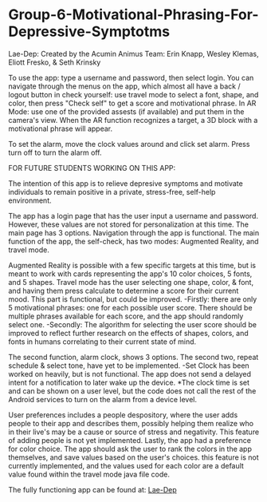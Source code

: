 # Group-6-Motivational-Phrasing-For-Depressive-Symptotms
Lae-Dep: 
Created by the Acumin Animus Team: Erin Knapp, Wesley Klemas, Eliott Fresko, & Seth Krinsky


To use the app: type a username and password, then select login.
You can navigate through the menus on the app, which almost all have a back / logout button
in check yourself: use travel mode to select a font, shape, and color, then press "Check self" to get a score and motivational phrase.
In AR Mode: use one of the provided assests (if available) and put them in the camera's view. When the AR function recognizes a target, a 3D block with a motivational phrase will appear.

To set the alarm, move the clock values around and click set alarm. Press turn off to turn the alarm off.



FOR FUTURE STUDENTS WORKING ON THIS APP:

The intention of this app is to relieve depresive symptoms and motivate individuals to remain positive in a private, stress-free, self-help environment.

The app has a login page that has the user input a username and password. However, these values are not stored for personalization at this time.
The main page has 3 options. Navigation through the app is functional. The main function of the app, the self-check, has two modes: Augmented Reality, and travel mode.

Augmented Reality is possible with a few specific targets at this time, but is meant to work with cards representing the app's 10 color choices, 5 fonts, and 5 shapes.
Travel mode has the user selecting one shape, color, & font, and having them press calculate to determine a score for their current mood. This part is functional, but could be improved.
	-Firstly: there are only 5 motivational phrases: one for each possible user score. There should be multiple phrases available for each score, and the app should randomly select one.
	-Secondly: The algorithm for selecting the user score should be improved to reflect further research on the effects of shapes, colors, and fonts in humans correlating to their current state of mind.

The second function, alarm clock, shows 3 options. The second two, repeat schedule & select tone, have yet to be implemented.
	-Set Clock has been worked on heavily, but is not functional. The app does not send a delayed intent for a notification to later wake up the device.
	*The clock time is set and can be shown on a user level, but the code does not call the rest of the Android services to turn on the alarm from a device level.

User preferences includes a people despository, where the user adds people to their app and describes them, possibly helping them realize who in their live's may be a cause or source of stress and negativity.
This feature of adding people is not yet implemented.
Lastly, the app had a preference for color choice. The app should ask the user to rank the colors in the app themselves, and save values based on the user's choices.
	this feature is not currently implemented, and the values used for each color are a default value found within the travel mode java file code.



The fully functioning app can be found at: 
 <a href="https://xd.adobe.com/view/967b45af-b2dd-49cb-4dea-e6c653e2e426/">Lae-Dep</a>

